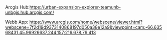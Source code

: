 Arcgis Hub:https://urban-expansion-explorer-teamunb-unbgis.hub.arcgis.com/

Webb App: https://www.arcgis.com/home/webscene/viewer.html?webscene=7f2d19d9373140868197d050a38e12a9&viewpoint=cam:-66.63568431,45.96926637,244.157;216.678,79.413
